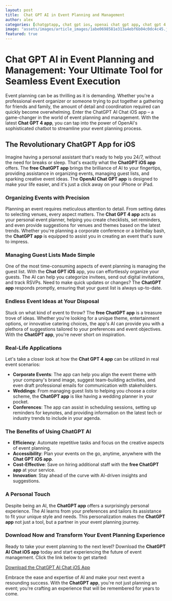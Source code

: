 ```yaml
---
layout: post
title:  Chat GPT AI in Event Planning and Management
author: alex
categories: [chatgptapp, chat gpt ios, openai chat gpt app, chat gpt 4 app, free chatgpt app, chartgpt app, chat gpt ios]
image: "assets/images/article_images/1abe0698581e313a4ebf6b04c0dc4c45.jpg"
featured: true
---
```


# Chat GPT AI in Event Planning and Management: Your Ultimate Tool for Seamless Event Execution

Event planning can be as thrilling as it is demanding. Whether you're a professional event organizer or someone trying to put together a gathering for friends and family, the amount of detail and coordination required can quickly become overwhelming. Enter the ChatGPT AI Chat iOS app – a game-changer in the world of event planning and management. With the latest **Chat GPT 4 app**, you can tap into the power of OpenAI's sophisticated chatbot to streamline your event planning process.

## The Revolutionary ChatGPT App for iOS

Imagine having a personal assistant that's ready to help you 24/7, without the need for breaks or sleep. That's exactly what the **ChatGPT iOS app** offers. The **free ChatGPT app** brings the brilliance of AI to your fingertips, providing assistance in organizing events, managing guest lists, and sparking creative event ideas. The **OpenAI Chat GPT app** is designed to make your life easier, and it's just a click away on your iPhone or iPad.

### Organizing Events with Precision

Planning an event requires meticulous attention to detail. From setting dates to selecting venues, every aspect matters. The **Chat GPT 4 app** acts as your personal event planner, helping you create checklists, set reminders, and even provide suggestions for venues and themes based on the latest trends. Whether you're planning a corporate conference or a birthday bash, the **ChatGPT app** is equipped to assist you in creating an event that's sure to impress.

### Managing Guest Lists Made Simple

One of the most time-consuming aspects of event planning is managing the guest list. With the **Chat GPT iOS** app, you can effortlessly organize your guests. The AI can help you categorize invitees, send out digital invitations, and track RSVPs. Need to make quick updates or changes? The **ChatGPT app** responds promptly, ensuring that your guest list is always up-to-date.

### Endless Event Ideas at Your Disposal

Stuck on what kind of event to throw? The **free ChatGPT app** is a treasure trove of ideas. Whether you're looking for a unique theme, entertainment options, or innovative catering choices, the app's AI can provide you with a plethora of suggestions tailored to your preferences and event objectives. With the **ChatGPT app**, you're never short on inspiration.

### Real-Life Applications

Let's take a closer look at how the **Chat GPT 4 app** can be utilized in real event scenarios:

- **Corporate Events**: The app can help you align the event theme with your company's brand image, suggest team-building activities, and even draft professional emails for communication with stakeholders.
- **Weddings**: From managing guest lists to helping you choose a color scheme, the **ChatGPT app** is like having a wedding planner in your pocket.
- **Conferences**: The app can assist in scheduling sessions, setting up reminders for keynotes, and providing information on the latest tech or industry trends to include in your agenda.

### The Benefits of Using ChatGPT AI

- **Efficiency**: Automate repetitive tasks and focus on the creative aspects of event planning.
- **Accessibility**: Plan your events on the go, anytime, anywhere with the **Chat GPT iOS app**.
- **Cost-Effective**: Save on hiring additional staff with the **free ChatGPT app** at your service.
- **Innovation**: Stay ahead of the curve with AI-driven insights and suggestions.

### A Personal Touch

Despite being an AI, the **ChatGPT app** offers a surprisingly personal experience. The AI learns from your preferences and tailors its assistance to fit your unique style and needs. This personalization makes the **ChatGPT app** not just a tool, but a partner in your event planning journey.

### Download Now and Transform Your Event Planning Experience

Ready to take your event planning to the next level? Download the **ChatGPT AI Chat iOS app** today and start experiencing the future of event management. Click the link below to get started:

[Download the ChatGPT AI Chat iOS App](https://apps.apple.com/us/app/ai-ask-chat-with-ai-bots/id6472484891)

Embrace the ease and expertise of AI and make your next event a resounding success. With the **ChatGPT app**, you're not just planning an event; you're crafting an experience that will be remembered for years to come.